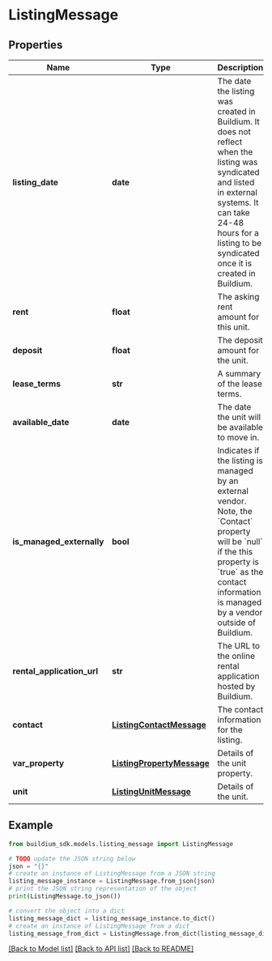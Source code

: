 # ListingMessage


## Properties

Name | Type | Description | Notes
------------ | ------------- | ------------- | -------------
**listing_date** | **date** | The date the listing was created in Buildium. It does not reflect when the listing was syndicated and listed in external systems. It can take 24-48 hours for a listing to be syndicated once it is created in Buildium. | [optional] 
**rent** | **float** | The asking rent amount for this unit. | [optional] 
**deposit** | **float** | The deposit amount for the unit. | [optional] 
**lease_terms** | **str** | A summary of the lease terms. | [optional] 
**available_date** | **date** | The date the unit will be available to move in. | [optional] 
**is_managed_externally** | **bool** | Indicates if the listing is managed by an external vendor. Note, the &#x60;Contact&#x60; property will be &#x60;null&#x60; if the this property is &#x60;true&#x60; as the contact information is managed by a vendor outside of Buildium. | [optional] 
**rental_application_url** | **str** | The URL to the online rental application hosted by Buildium. | [optional] 
**contact** | [**ListingContactMessage**](ListingContactMessage.md) | The contact information for the listing. | [optional] 
**var_property** | [**ListingPropertyMessage**](ListingPropertyMessage.md) | Details of the unit property. | [optional] 
**unit** | [**ListingUnitMessage**](ListingUnitMessage.md) | Details of the unit. | [optional] 

## Example

```python
from buildium_sdk.models.listing_message import ListingMessage

# TODO update the JSON string below
json = "{}"
# create an instance of ListingMessage from a JSON string
listing_message_instance = ListingMessage.from_json(json)
# print the JSON string representation of the object
print(ListingMessage.to_json())

# convert the object into a dict
listing_message_dict = listing_message_instance.to_dict()
# create an instance of ListingMessage from a dict
listing_message_from_dict = ListingMessage.from_dict(listing_message_dict)
```
[[Back to Model list]](../README.md#documentation-for-models) [[Back to API list]](../README.md#documentation-for-api-endpoints) [[Back to README]](../README.md)


